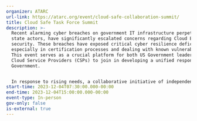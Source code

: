 ```yaml
---
organizer: ATARC
url-link: https://atarc.org/event/cloud-safe-collaboration-summit/
title: Cloud Safe Task Force Summit
description: >-
  Recent alarming cyber breaches on government IT infrastructure perpetrated by
  state actors, have significantly escalated concerns regarding Cloud Ecosystem
  security. These breaches have exposed critical cyber resilience deficiencies,
  especially in certification processes and dealing with known vulnerabilities.
  This event serves as a crucial platform for both US Government leadership and
  Cloud Service Providers (CSPs) to join in developing a unified response for
  Government.


  In response to rising needs, a collaborative initiative of independent experts served as the catalyst for this event. With the goal of aligning efforts and forging a resilient path forward, this initiative ensures that the nation’s critical digital infrastructure remains secure in the face of relentless cyber threats.
start-time: 2023-12-04T07:30:00.000-00:00
end-time: 2023-12-04T15:00:00.000-00:00
event-type: In-person
gov-only: false
is-external: true
---
```

